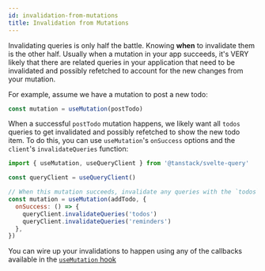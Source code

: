 ```yaml
---
id: invalidation-from-mutations
title: Invalidation from Mutations
---
```


Invalidating queries is only half the battle. Knowing **when** to invalidate them is the other half. Usually when a mutation in your app succeeds, it's VERY likely that there are related queries in your application that need to be invalidated and possibly refetched to account for the new changes from your mutation.

For example, assume we have a mutation to post a new todo:

```js
const mutation = useMutation(postTodo)
```

When a successful `postTodo` mutation happens, we likely want all `todos` queries to get invalidated and possibly refetched to show the new todo item. To do this, you can use `useMutation`'s `onSuccess` options and the `client`'s `invalidateQueries` function:

```js
import { useMutation, useQueryClient } from '@tanstack/svelte-query'

const queryClient = useQueryClient()

// When this mutation succeeds, invalidate any queries with the `todos` or `reminders` query key
const mutation = useMutation(addTodo, {
  onSuccess: () => {
    queryClient.invalidateQueries('todos')
    queryClient.invalidateQueries('reminders')
  },
})
```

You can wire up your invalidations to happen using any of the callbacks available in the [`useMutation` hook](../mutations)
